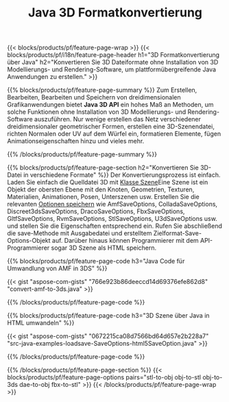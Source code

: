 ﻿---
title: Java 3D Formatkonvertierung
url: /de/java/conversion/
description: Konvertieren Sie 3D-Formate amf 3ds amf ase att dae drc dxf fbx gltf jt obj ply rvm stl u3d usdz usd vrml x mit wenigen Zeilen Java-Code über die Java-Bibliothek.
---
{{< blocks/products/pf/feature-page-wrap >}}
{{< blocks/products/pf/i18n/feature-page-header h1="3D Formatkonvertierung über Java" h2="Konvertieren Sie 3D Dateiformate ohne Installation von 3D Modellierungs- und Rendering-Software, um plattformübergreifende Java Anwendungen zu erstellen." >}}

{{% blocks/products/pf/feature-page-summary %}}
Zum Erstellen, Bearbeiten, Bearbeiten und Speichern von dreidimensionalen Grafikanwendungen bietet **Java 3D API** ein hohes Maß an Methoden, um solche Funktionen ohne Installation von 3D Modellierungs- und Rendering-Software auszuführen. Nur wenige erstellen das Netz verschiedener dreidimensionaler geometrischer Formen, erstellen eine 3D-Szenendatei, richten Normalen oder UV auf dem Würfel ein, formatieren Elemente, fügen Animationseigenschaften hinzu und vieles mehr. 

{{% /blocks/products/pf/feature-page-summary %}}

{{% blocks/products/pf/feature-page-section h2="Konvertieren Sie 3D-Datei in verschiedene Formate" %}}
Der Konvertierungsprozess ist einfach. Laden Sie einfach die Quelldatei 3D mit [Klasse Szene](https://apireference.aspose.com/3d/java/com.aspose.threed/Scene)Eine Szene ist ein Objekt der obersten Ebene mit den Knoten, Geometrien, Texturen, Materialien, Animationen, Posen, Unterszenen usw. Erstellen Sie die relevanten [Optionen speichern](https://apireference.aspose.com/3d/java/com.aspose.threed/SaveOptions) wie AmfSaveOptions, ColladaSaveOptions, Discreet3dsSaveOptions, DracoSaveOptions, FbxSaveOptions, GltfSaveOptions, RvmSaveOptions, StlSaveOptions, U3dSaveOptions usw. und stellen Sie die Eigenschaften entsprechend ein. Rufen Sie abschließend die save-Methode mit Ausgabedatei und erstelltem Zielformat-Save-Options-Objekt auf. Darüber hinaus können Programmierer mit dem API-Programmierer sogar 3D Szene als HTML speichern.


{{% blocks/products/pf/feature-page-code h3="Java Code für Umwandlung von AMF in 3DS" %}}

{{< gist "aspose-com-gists" "766e923b86deeccd14d69376efe862d8" "convert-amf-to-3ds.java" >}}

{{% /blocks/products/pf/feature-page-code %}}


{{% blocks/products/pf/feature-page-code h3="3D Szene über Java in HTML umwandeln" %}}

{{< gist "aspose-com-gists" "0672215ca08d7566bd64d657e2b228a7" "src-java-examples-loadsave-SaveOptions-html5SaveOption.java" >}}

{{% /blocks/products/pf/feature-page-code %}}

{{% /blocks/products/pf/feature-page-section %}}
{{< blocks/products/pf/feature-page-options pairs="stl-to-obj obj-to-stl obj-to-3ds dae-to-obj fbx-to-stl" >}}
{{< /blocks/products/pf/feature-page-wrap >}}
